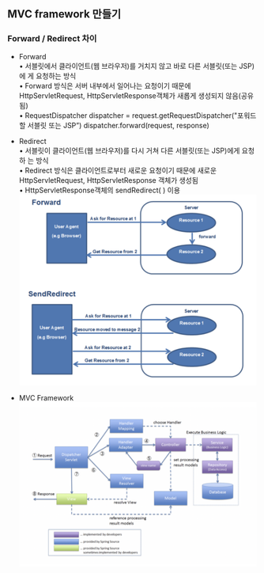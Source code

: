 ## MVC framework 만들기

### Forward / Redirect 차이
- Forward  
  • 서블릿에서 클라이언트(웹 브라우저)를 거치지 않고 바로 다른 서블릿(또는 JSP)에
  게 요청하는 방식  
  • Forward 방식은 서버 내부에서 일어나는 요청이기 때문에 HttpServletRequest,
  HttpServletResponse객체가 새롭게 생성되지 않음(공유됨)  
  • RequestDispatcher dispatcher = request.getRequestDispatcher("포워드 할
  서블릿 또는 JSP”)
  dispatcher.forward(request, response)


- Redirect  
  • 서블릿이 클라이언트(웹 브라우저)를 다시 거쳐 다른 서블릿(또는 JSP)에게 요청하
  는 방식  
  • Redirect 방식은 클라이언트로부터 새로운 요청이기 때문에 새로운
  HttpServletRequest, HttpServletResponse 객체가 생성됨  
  • HttpServletResponse객체의 sendRedirect( ) 이용
![forward_redirect](./forward_redirect.png)

- MVC Framework
![forward_redirect](./mvc-framework.png)

